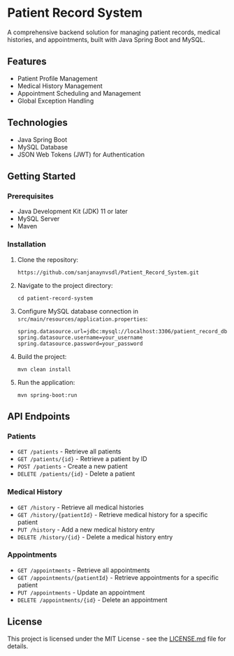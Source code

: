 # Patient Record System

A comprehensive backend solution for managing patient records, medical histories, and appointments, built with Java Spring Boot and MySQL.

## Features

- Patient Profile Management
- Medical History Management
- Appointment Scheduling and Management
- Global Exception Handling

## Technologies

- Java Spring Boot
- MySQL Database
- JSON Web Tokens (JWT) for Authentication

## Getting Started

### Prerequisites

- Java Development Kit (JDK) 11 or later
- MySQL Server
- Maven

### Installation

1. Clone the repository:
   ```
   https://github.com/sanjanaynvsdl/Patient_Record_System.git
   ```

2. Navigate to the project directory:
   ```
   cd patient-record-system
   ```

3. Configure MySQL database connection in `src/main/resources/application.properties`:
   ```
   spring.datasource.url=jdbc:mysql://localhost:3306/patient_record_db
   spring.datasource.username=your_username
   spring.datasource.password=your_password
   ```

4. Build the project:
   ```
   mvn clean install
   ```

5. Run the application:
   ```
   mvn spring-boot:run
   ```

## API Endpoints

### Patients

- `GET /patients` - Retrieve all patients
- `GET /patients/{id}` - Retrieve a patient by ID
- `POST /patients` - Create a new patient
- `DELETE /patients/{id}` - Delete a patient

### Medical History

- `GET /history` - Retrieve all medical histories
- `GET /history/{patientId}` - Retrieve medical history for a specific patient
- `PUT /history` - Add a new medical history entry
- `DELETE /history/{id}` - Delete a medical history entry

### Appointments

- `GET /appointments` - Retrieve all appointments
- `GET /appointments/{patientId}` - Retrieve appointments for a specific patient
- `PUT /appointments` - Update an appointment
- `DELETE /appointments/{id}` - Delete an appointment

## License

This project is licensed under the MIT License - see the [LICENSE.md](LICENSE.md) file for details.
